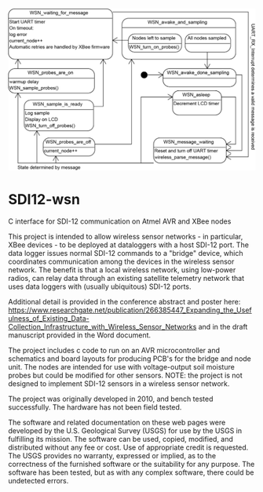 ![State chart](/Statechart_WSN.png "State chart")
# SDI12-wsn
C interface for SDI-12 communication on Atmel AVR and XBee nodes

This project is intended to allow wireless sensor networks - in particular, XBee devices - to be deployed at dataloggers with a host SDI-12 port. The data logger issues normal SDI-12 commands to a "bridge" device, which coordinates communication among the devices in the wireless sensor network. The benefit is that a local wireless network, using low-power radios, can relay data through an existing satellite telemetry network that uses data loggers with (usually ubiquitous) SDI-12 ports.

Additional detail is provided in the conference abstract and poster here:
https://www.researchgate.net/publication/266385447_Expanding_the_Usefulness_of_Existing_Data-Collection_Infrastructure_with_Wireless_Sensor_Networks
and in the draft manuscript provided in the Word document. 

The project includes c code to run on an AVR microcontroller and schematics and board layouts for producing PCB's for the bridge and node unit. The nodes are intended for use with voltage-output soil moisture probes but could be modified for other sensors. NOTE: the project is not designed to implement SDI-12 sensors in a wireless sensor network. 

The project was originally developed in 2010, and bench tested successfully. The hardware has not been field tested. 

The software and related documentation on these web pages were developed by the U.S. Geological Survey (USGS) for use by the USGS in fulfilling its mission. The software can be used, copied, modified, and distributed without any fee or cost. Use of appropriate credit is requested. The USGS provides no warranty, expressed or implied, as to the correctness of the furnished software or the suitability for any purpose. The software has been tested, but as with any complex software, there could be undetected errors. 


